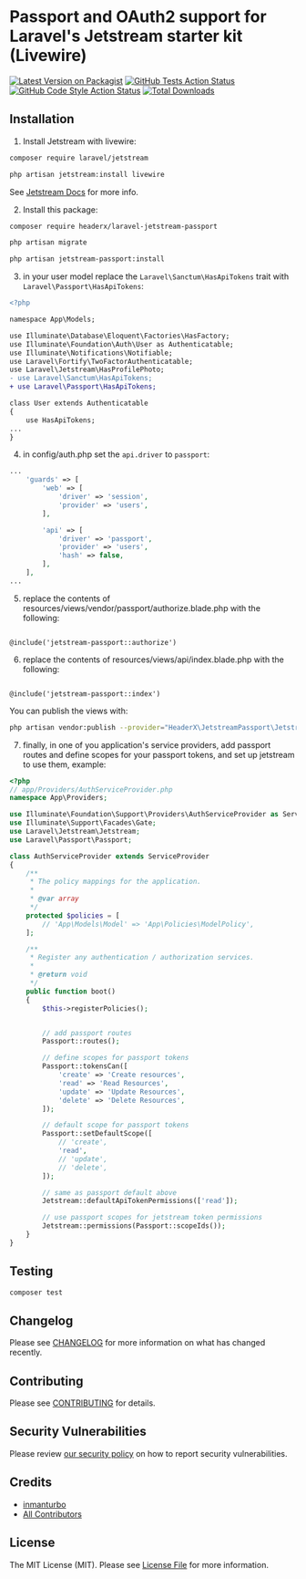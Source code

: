 # Passport and OAuth2 support for Laravel's Jetstream starter kit (Livewire)

[![Latest Version on Packagist](https://img.shields.io/packagist/v/headerx/laravel-jetstream-passport.svg?style=flat-square)](https://packagist.org/packages/headerx/laravel-jetstream-passport)
[![GitHub Tests Action Status](https://img.shields.io/github/workflow/status/headerx/laravel-jetstream-passport/run-tests?label=tests)](https://github.com/headerx/laravel-jetstream-passport/actions?query=workflow%3Arun-tests+branch%3Amain)
[![GitHub Code Style Action Status](https://img.shields.io/github/workflow/status/headerx/laravel-jetstream-passport/Check%20&%20fix%20styling?label=code%20style)](https://github.com/headerx/laravel-jetstream-passport/actions?query=workflow%3A"Check+%26+fix+styling"+branch%3Amain)
[![Total Downloads](https://img.shields.io/packagist/dt/headerx/laravel-jetstream-passport.svg?style=flat-square)](https://packagist.org/packages/headerx/laravel-jetstream-passport)

## Installation

1. Install Jetstream with livewire:

```bash
composer require laravel/jetstream
```

```bash
php artisan jetstream:install livewire
```
See [Jetstream Docs](https://jetstream.laravel.com/2.x/installation.html) for more info.

2. Install this package:


```bash
composer require headerx/laravel-jetstream-passport
```

```bash
php artisan migrate
```

```bash
php artisan jetstream-passport:install
```

3. in your user model replace the  `Laravel\Sanctum\HasApiTokens` trait with `Laravel\Passport\HasApiTokens`:
   
```diff
<?php

namespace App\Models;

use Illuminate\Database\Eloquent\Factories\HasFactory;
use Illuminate\Foundation\Auth\User as Authenticatable;
use Illuminate\Notifications\Notifiable;
use Laravel\Fortify\TwoFactorAuthenticatable;
use Laravel\Jetstream\HasProfilePhoto;
- use Laravel\Sanctum\HasApiTokens;
+ use Laravel\Passport\HasApiTokens;

class User extends Authenticatable
{
    use HasApiTokens;
...
}

```

4. in config/auth.php set the `api.driver` to `passport`:

```php
...
    'guards' => [
        'web' => [
            'driver' => 'session',
            'provider' => 'users',
        ],

        'api' => [
            'driver' => 'passport',
            'provider' => 'users',
            'hash' => false,
        ],
    ],
...
```

5. replace the contents of resources/views/vendor/passport/authorize.blade.php with the following:

```blade

@include('jetstream-passport::authorize')

```

6. replace the contents of resources/views/api/index.blade.php with the following:

```blade

@include('jetstream-passport::index')

```

You can publish the views with:
```bash
php artisan vendor:publish --provider="HeaderX\JetstreamPassport\JetstreamPassportServiceProvider" --tag="jetstream-passport-views"
```


7. finally, in one of you application's service providers, add passport routes and define scopes for your passport tokens, and set up jetstream to use them, example:

```php
<?php
// app/Providers/AuthServiceProvider.php
namespace App\Providers;

use Illuminate\Foundation\Support\Providers\AuthServiceProvider as ServiceProvider;
use Illuminate\Support\Facades\Gate;
use Laravel\Jetstream\Jetstream;
use Laravel\Passport\Passport;

class AuthServiceProvider extends ServiceProvider
{
    /**
     * The policy mappings for the application.
     *
     * @var array
     */
    protected $policies = [
        // 'App\Models\Model' => 'App\Policies\ModelPolicy',
    ];

    /**
     * Register any authentication / authorization services.
     *
     * @return void
     */
    public function boot()
    {
        $this->registerPolicies();


        // add passport routes
        Passport::routes(); 

        // define scopes for passport tokens
        Passport::tokensCan([
            'create' => 'Create resources',
            'read' => 'Read Resources',
            'update' => 'Update Resources',
            'delete' => 'Delete Resources',
        ]);

        // default scope for passport tokens
        Passport::setDefaultScope([
            // 'create',
            'read',
            // 'update',
            // 'delete',
        ]);

        // same as passport default above
        Jetstream::defaultApiTokenPermissions(['read']);

        // use passport scopes for jetstream token permissions
        Jetstream::permissions(Passport::scopeIds());
    }
}
```



## Testing

```bash
composer test
```

## Changelog

Please see [CHANGELOG](CHANGELOG.md) for more information on what has changed recently.

## Contributing

Please see [CONTRIBUTING](.github/CONTRIBUTING.md) for details.

## Security Vulnerabilities

Please review [our security policy](../../security/policy) on how to report security vulnerabilities.

## Credits

- [inmanturbo](https://github.com/inmanturbo)
- [All Contributors](../../contributors)

## License

The MIT License (MIT). Please see [License File](LICENSE.md) for more information.
